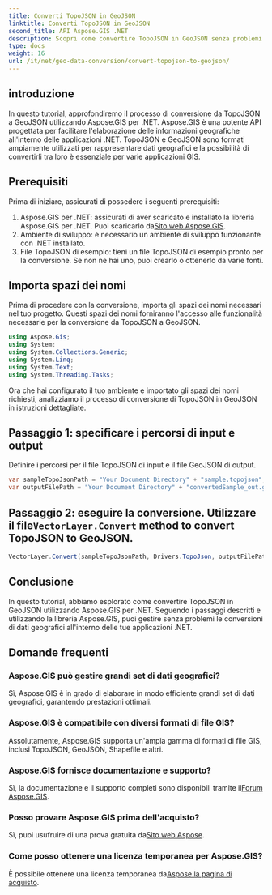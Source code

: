 ```yaml
---
title: Converti TopoJSON in GeoJSON
linktitle: Converti TopoJSON in GeoJSON
second_title: API Aspose.GIS .NET
description: Scopri come convertire TopoJSON in GeoJSON senza problemi utilizzando Aspose.GIS per .NET. Segui il nostro tutorial passo passo per una gestione efficiente dei dati geografici.
type: docs
weight: 16
url: /it/net/geo-data-conversion/convert-topojson-to-geojson/
---
```

## introduzione
In questo tutorial, approfondiremo il processo di conversione da TopoJSON a GeoJSON utilizzando Aspose.GIS per .NET. Aspose.GIS è una potente API progettata per facilitare l'elaborazione delle informazioni geografiche all'interno delle applicazioni .NET. TopoJSON e GeoJSON sono formati ampiamente utilizzati per rappresentare dati geografici e la possibilità di convertirli tra loro è essenziale per varie applicazioni GIS.
## Prerequisiti
Prima di iniziare, assicurati di possedere i seguenti prerequisiti:
1.  Aspose.GIS per .NET: assicurati di aver scaricato e installato la libreria Aspose.GIS per .NET. Puoi scaricarlo da[Sito web Aspose.GIS](https://releases.aspose.com/gis/net/).
2. Ambiente di sviluppo: è necessario un ambiente di sviluppo funzionante con .NET installato.
3. File TopoJSON di esempio: tieni un file TopoJSON di esempio pronto per la conversione. Se non ne hai uno, puoi crearlo o ottenerlo da varie fonti.

## Importa spazi dei nomi
Prima di procedere con la conversione, importa gli spazi dei nomi necessari nel tuo progetto. Questi spazi dei nomi forniranno l'accesso alle funzionalità necessarie per la conversione da TopoJSON a GeoJSON.

   ```csharp
using Aspose.Gis;
using System;
using System.Collections.Generic;
using System.Linq;
using System.Text;
using System.Threading.Tasks;
```

Ora che hai configurato il tuo ambiente e importato gli spazi dei nomi richiesti, analizziamo il processo di conversione di TopoJSON in GeoJSON in istruzioni dettagliate.
## Passaggio 1: specificare i percorsi di input e output

Definire i percorsi per il file TopoJSON di input e il file GeoJSON di output.
```csharp
var sampleTopoJsonPath = "Your Document Directory" + "sample.topojson";
var outputFilePath = "Your Document Directory" + "convertedSample_out.geojson";
```
##  Passaggio 2: eseguire la conversione. Utilizzare il file`VectorLayer.Convert` method to convert TopoJSON to GeoJSON.
```csharp
VectorLayer.Convert(sampleTopoJsonPath, Drivers.TopoJson, outputFilePath, Drivers.GeoJson);
```

## Conclusione
In questo tutorial, abbiamo esplorato come convertire TopoJSON in GeoJSON utilizzando Aspose.GIS per .NET. Seguendo i passaggi descritti e utilizzando la libreria Aspose.GIS, puoi gestire senza problemi le conversioni di dati geografici all'interno delle tue applicazioni .NET.
## Domande frequenti
### Aspose.GIS può gestire grandi set di dati geografici?
Sì, Aspose.GIS è in grado di elaborare in modo efficiente grandi set di dati geografici, garantendo prestazioni ottimali.
### Aspose.GIS è compatibile con diversi formati di file GIS?
Assolutamente, Aspose.GIS supporta un'ampia gamma di formati di file GIS, inclusi TopoJSON, GeoJSON, Shapefile e altri.
### Aspose.GIS fornisce documentazione e supporto?
 Sì, la documentazione e il supporto completi sono disponibili tramite il[Forum Aspose.GIS](https://forum.aspose.com/c/gis/33).
### Posso provare Aspose.GIS prima dell'acquisto?
 Sì, puoi usufruire di una prova gratuita da[Sito web Aspose](https://releases.aspose.com/).
### Come posso ottenere una licenza temporanea per Aspose.GIS?
 È possibile ottenere una licenza temporanea da[Aspose la pagina di acquisto](https://purchase.aspose.com/temporary-license/).
